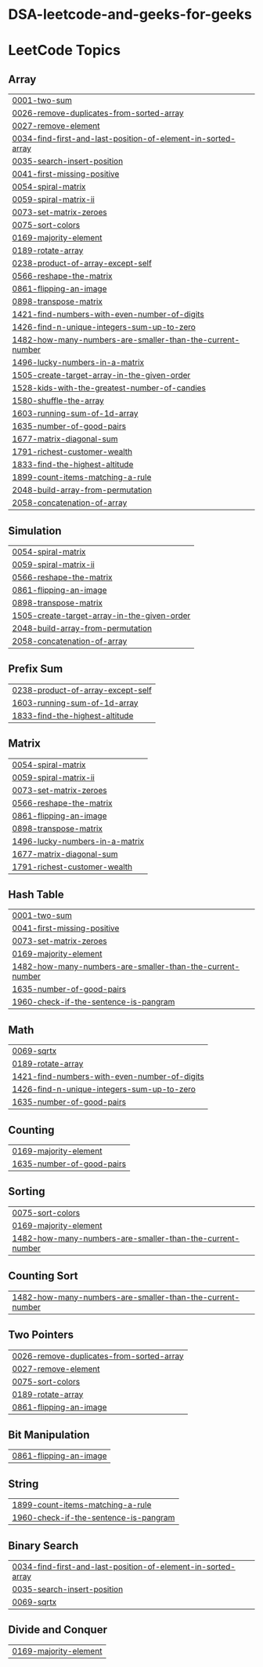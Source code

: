 # DSA-leetcode-and-geeks-for-geeks
<!---LeetCode Topics Start-->
# LeetCode Topics
## Array
|  |
| ------- |
| [0001-two-sum](https://github.com/koustubhshettycom/DSA-leetcode-and-geeks-for-geeks/tree/master/0001-two-sum) |
| [0026-remove-duplicates-from-sorted-array](https://github.com/koustubhshettycom/DSA-leetcode-and-geeks-for-geeks/tree/master/0026-remove-duplicates-from-sorted-array) |
| [0027-remove-element](https://github.com/koustubhshettycom/DSA-leetcode-and-geeks-for-geeks/tree/master/0027-remove-element) |
| [0034-find-first-and-last-position-of-element-in-sorted-array](https://github.com/koustubhshettycom/DSA-leetcode-and-geeks-for-geeks/tree/master/0034-find-first-and-last-position-of-element-in-sorted-array) |
| [0035-search-insert-position](https://github.com/koustubhshettycom/DSA-leetcode-and-geeks-for-geeks/tree/master/0035-search-insert-position) |
| [0041-first-missing-positive](https://github.com/koustubhshettycom/DSA-leetcode-and-geeks-for-geeks/tree/master/0041-first-missing-positive) |
| [0054-spiral-matrix](https://github.com/koustubhshettycom/DSA-leetcode-and-geeks-for-geeks/tree/master/0054-spiral-matrix) |
| [0059-spiral-matrix-ii](https://github.com/koustubhshettycom/DSA-leetcode-and-geeks-for-geeks/tree/master/0059-spiral-matrix-ii) |
| [0073-set-matrix-zeroes](https://github.com/koustubhshettycom/DSA-leetcode-and-geeks-for-geeks/tree/master/0073-set-matrix-zeroes) |
| [0075-sort-colors](https://github.com/koustubhshettycom/DSA-leetcode-and-geeks-for-geeks/tree/master/0075-sort-colors) |
| [0169-majority-element](https://github.com/koustubhshettycom/DSA-leetcode-and-geeks-for-geeks/tree/master/0169-majority-element) |
| [0189-rotate-array](https://github.com/koustubhshettycom/DSA-leetcode-and-geeks-for-geeks/tree/master/0189-rotate-array) |
| [0238-product-of-array-except-self](https://github.com/koustubhshettycom/DSA-leetcode-and-geeks-for-geeks/tree/master/0238-product-of-array-except-self) |
| [0566-reshape-the-matrix](https://github.com/koustubhshettycom/DSA-leetcode-and-geeks-for-geeks/tree/master/0566-reshape-the-matrix) |
| [0861-flipping-an-image](https://github.com/koustubhshettycom/DSA-leetcode-and-geeks-for-geeks/tree/master/0861-flipping-an-image) |
| [0898-transpose-matrix](https://github.com/koustubhshettycom/DSA-leetcode-and-geeks-for-geeks/tree/master/0898-transpose-matrix) |
| [1421-find-numbers-with-even-number-of-digits](https://github.com/koustubhshettycom/DSA-leetcode-and-geeks-for-geeks/tree/master/1421-find-numbers-with-even-number-of-digits) |
| [1426-find-n-unique-integers-sum-up-to-zero](https://github.com/koustubhshettycom/DSA-leetcode-and-geeks-for-geeks/tree/master/1426-find-n-unique-integers-sum-up-to-zero) |
| [1482-how-many-numbers-are-smaller-than-the-current-number](https://github.com/koustubhshettycom/DSA-leetcode-and-geeks-for-geeks/tree/master/1482-how-many-numbers-are-smaller-than-the-current-number) |
| [1496-lucky-numbers-in-a-matrix](https://github.com/koustubhshettycom/DSA-leetcode-and-geeks-for-geeks/tree/master/1496-lucky-numbers-in-a-matrix) |
| [1505-create-target-array-in-the-given-order](https://github.com/koustubhshettycom/DSA-leetcode-and-geeks-for-geeks/tree/master/1505-create-target-array-in-the-given-order) |
| [1528-kids-with-the-greatest-number-of-candies](https://github.com/koustubhshettycom/DSA-leetcode-and-geeks-for-geeks/tree/master/1528-kids-with-the-greatest-number-of-candies) |
| [1580-shuffle-the-array](https://github.com/koustubhshettycom/DSA-leetcode-and-geeks-for-geeks/tree/master/1580-shuffle-the-array) |
| [1603-running-sum-of-1d-array](https://github.com/koustubhshettycom/DSA-leetcode-and-geeks-for-geeks/tree/master/1603-running-sum-of-1d-array) |
| [1635-number-of-good-pairs](https://github.com/koustubhshettycom/DSA-leetcode-and-geeks-for-geeks/tree/master/1635-number-of-good-pairs) |
| [1677-matrix-diagonal-sum](https://github.com/koustubhshettycom/DSA-leetcode-and-geeks-for-geeks/tree/master/1677-matrix-diagonal-sum) |
| [1791-richest-customer-wealth](https://github.com/koustubhshettycom/DSA-leetcode-and-geeks-for-geeks/tree/master/1791-richest-customer-wealth) |
| [1833-find-the-highest-altitude](https://github.com/koustubhshettycom/DSA-leetcode-and-geeks-for-geeks/tree/master/1833-find-the-highest-altitude) |
| [1899-count-items-matching-a-rule](https://github.com/koustubhshettycom/DSA-leetcode-and-geeks-for-geeks/tree/master/1899-count-items-matching-a-rule) |
| [2048-build-array-from-permutation](https://github.com/koustubhshettycom/DSA-leetcode-and-geeks-for-geeks/tree/master/2048-build-array-from-permutation) |
| [2058-concatenation-of-array](https://github.com/koustubhshettycom/DSA-leetcode-and-geeks-for-geeks/tree/master/2058-concatenation-of-array) |
## Simulation
|  |
| ------- |
| [0054-spiral-matrix](https://github.com/koustubhshettycom/DSA-leetcode-and-geeks-for-geeks/tree/master/0054-spiral-matrix) |
| [0059-spiral-matrix-ii](https://github.com/koustubhshettycom/DSA-leetcode-and-geeks-for-geeks/tree/master/0059-spiral-matrix-ii) |
| [0566-reshape-the-matrix](https://github.com/koustubhshettycom/DSA-leetcode-and-geeks-for-geeks/tree/master/0566-reshape-the-matrix) |
| [0861-flipping-an-image](https://github.com/koustubhshettycom/DSA-leetcode-and-geeks-for-geeks/tree/master/0861-flipping-an-image) |
| [0898-transpose-matrix](https://github.com/koustubhshettycom/DSA-leetcode-and-geeks-for-geeks/tree/master/0898-transpose-matrix) |
| [1505-create-target-array-in-the-given-order](https://github.com/koustubhshettycom/DSA-leetcode-and-geeks-for-geeks/tree/master/1505-create-target-array-in-the-given-order) |
| [2048-build-array-from-permutation](https://github.com/koustubhshettycom/DSA-leetcode-and-geeks-for-geeks/tree/master/2048-build-array-from-permutation) |
| [2058-concatenation-of-array](https://github.com/koustubhshettycom/DSA-leetcode-and-geeks-for-geeks/tree/master/2058-concatenation-of-array) |
## Prefix Sum
|  |
| ------- |
| [0238-product-of-array-except-self](https://github.com/koustubhshettycom/DSA-leetcode-and-geeks-for-geeks/tree/master/0238-product-of-array-except-self) |
| [1603-running-sum-of-1d-array](https://github.com/koustubhshettycom/DSA-leetcode-and-geeks-for-geeks/tree/master/1603-running-sum-of-1d-array) |
| [1833-find-the-highest-altitude](https://github.com/koustubhshettycom/DSA-leetcode-and-geeks-for-geeks/tree/master/1833-find-the-highest-altitude) |
## Matrix
|  |
| ------- |
| [0054-spiral-matrix](https://github.com/koustubhshettycom/DSA-leetcode-and-geeks-for-geeks/tree/master/0054-spiral-matrix) |
| [0059-spiral-matrix-ii](https://github.com/koustubhshettycom/DSA-leetcode-and-geeks-for-geeks/tree/master/0059-spiral-matrix-ii) |
| [0073-set-matrix-zeroes](https://github.com/koustubhshettycom/DSA-leetcode-and-geeks-for-geeks/tree/master/0073-set-matrix-zeroes) |
| [0566-reshape-the-matrix](https://github.com/koustubhshettycom/DSA-leetcode-and-geeks-for-geeks/tree/master/0566-reshape-the-matrix) |
| [0861-flipping-an-image](https://github.com/koustubhshettycom/DSA-leetcode-and-geeks-for-geeks/tree/master/0861-flipping-an-image) |
| [0898-transpose-matrix](https://github.com/koustubhshettycom/DSA-leetcode-and-geeks-for-geeks/tree/master/0898-transpose-matrix) |
| [1496-lucky-numbers-in-a-matrix](https://github.com/koustubhshettycom/DSA-leetcode-and-geeks-for-geeks/tree/master/1496-lucky-numbers-in-a-matrix) |
| [1677-matrix-diagonal-sum](https://github.com/koustubhshettycom/DSA-leetcode-and-geeks-for-geeks/tree/master/1677-matrix-diagonal-sum) |
| [1791-richest-customer-wealth](https://github.com/koustubhshettycom/DSA-leetcode-and-geeks-for-geeks/tree/master/1791-richest-customer-wealth) |
## Hash Table
|  |
| ------- |
| [0001-two-sum](https://github.com/koustubhshettycom/DSA-leetcode-and-geeks-for-geeks/tree/master/0001-two-sum) |
| [0041-first-missing-positive](https://github.com/koustubhshettycom/DSA-leetcode-and-geeks-for-geeks/tree/master/0041-first-missing-positive) |
| [0073-set-matrix-zeroes](https://github.com/koustubhshettycom/DSA-leetcode-and-geeks-for-geeks/tree/master/0073-set-matrix-zeroes) |
| [0169-majority-element](https://github.com/koustubhshettycom/DSA-leetcode-and-geeks-for-geeks/tree/master/0169-majority-element) |
| [1482-how-many-numbers-are-smaller-than-the-current-number](https://github.com/koustubhshettycom/DSA-leetcode-and-geeks-for-geeks/tree/master/1482-how-many-numbers-are-smaller-than-the-current-number) |
| [1635-number-of-good-pairs](https://github.com/koustubhshettycom/DSA-leetcode-and-geeks-for-geeks/tree/master/1635-number-of-good-pairs) |
| [1960-check-if-the-sentence-is-pangram](https://github.com/koustubhshettycom/DSA-leetcode-and-geeks-for-geeks/tree/master/1960-check-if-the-sentence-is-pangram) |
## Math
|  |
| ------- |
| [0069-sqrtx](https://github.com/koustubhshettycom/DSA-leetcode-and-geeks-for-geeks/tree/master/0069-sqrtx) |
| [0189-rotate-array](https://github.com/koustubhshettycom/DSA-leetcode-and-geeks-for-geeks/tree/master/0189-rotate-array) |
| [1421-find-numbers-with-even-number-of-digits](https://github.com/koustubhshettycom/DSA-leetcode-and-geeks-for-geeks/tree/master/1421-find-numbers-with-even-number-of-digits) |
| [1426-find-n-unique-integers-sum-up-to-zero](https://github.com/koustubhshettycom/DSA-leetcode-and-geeks-for-geeks/tree/master/1426-find-n-unique-integers-sum-up-to-zero) |
| [1635-number-of-good-pairs](https://github.com/koustubhshettycom/DSA-leetcode-and-geeks-for-geeks/tree/master/1635-number-of-good-pairs) |
## Counting
|  |
| ------- |
| [0169-majority-element](https://github.com/koustubhshettycom/DSA-leetcode-and-geeks-for-geeks/tree/master/0169-majority-element) |
| [1635-number-of-good-pairs](https://github.com/koustubhshettycom/DSA-leetcode-and-geeks-for-geeks/tree/master/1635-number-of-good-pairs) |
## Sorting
|  |
| ------- |
| [0075-sort-colors](https://github.com/koustubhshettycom/DSA-leetcode-and-geeks-for-geeks/tree/master/0075-sort-colors) |
| [0169-majority-element](https://github.com/koustubhshettycom/DSA-leetcode-and-geeks-for-geeks/tree/master/0169-majority-element) |
| [1482-how-many-numbers-are-smaller-than-the-current-number](https://github.com/koustubhshettycom/DSA-leetcode-and-geeks-for-geeks/tree/master/1482-how-many-numbers-are-smaller-than-the-current-number) |
## Counting Sort
|  |
| ------- |
| [1482-how-many-numbers-are-smaller-than-the-current-number](https://github.com/koustubhshettycom/DSA-leetcode-and-geeks-for-geeks/tree/master/1482-how-many-numbers-are-smaller-than-the-current-number) |
## Two Pointers
|  |
| ------- |
| [0026-remove-duplicates-from-sorted-array](https://github.com/koustubhshettycom/DSA-leetcode-and-geeks-for-geeks/tree/master/0026-remove-duplicates-from-sorted-array) |
| [0027-remove-element](https://github.com/koustubhshettycom/DSA-leetcode-and-geeks-for-geeks/tree/master/0027-remove-element) |
| [0075-sort-colors](https://github.com/koustubhshettycom/DSA-leetcode-and-geeks-for-geeks/tree/master/0075-sort-colors) |
| [0189-rotate-array](https://github.com/koustubhshettycom/DSA-leetcode-and-geeks-for-geeks/tree/master/0189-rotate-array) |
| [0861-flipping-an-image](https://github.com/koustubhshettycom/DSA-leetcode-and-geeks-for-geeks/tree/master/0861-flipping-an-image) |
## Bit Manipulation
|  |
| ------- |
| [0861-flipping-an-image](https://github.com/koustubhshettycom/DSA-leetcode-and-geeks-for-geeks/tree/master/0861-flipping-an-image) |
## String
|  |
| ------- |
| [1899-count-items-matching-a-rule](https://github.com/koustubhshettycom/DSA-leetcode-and-geeks-for-geeks/tree/master/1899-count-items-matching-a-rule) |
| [1960-check-if-the-sentence-is-pangram](https://github.com/koustubhshettycom/DSA-leetcode-and-geeks-for-geeks/tree/master/1960-check-if-the-sentence-is-pangram) |
## Binary Search
|  |
| ------- |
| [0034-find-first-and-last-position-of-element-in-sorted-array](https://github.com/koustubhshettycom/DSA-leetcode-and-geeks-for-geeks/tree/master/0034-find-first-and-last-position-of-element-in-sorted-array) |
| [0035-search-insert-position](https://github.com/koustubhshettycom/DSA-leetcode-and-geeks-for-geeks/tree/master/0035-search-insert-position) |
| [0069-sqrtx](https://github.com/koustubhshettycom/DSA-leetcode-and-geeks-for-geeks/tree/master/0069-sqrtx) |
## Divide and Conquer
|  |
| ------- |
| [0169-majority-element](https://github.com/koustubhshettycom/DSA-leetcode-and-geeks-for-geeks/tree/master/0169-majority-element) |
<!---LeetCode Topics End-->